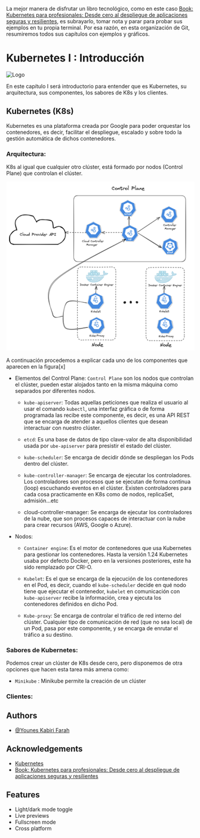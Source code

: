 

La mejor manera de disfrutar un libro tecnológico, como en este caso [Book: Kubernetes para profesionales: Desde cero al despliegue de aplicaciones seguras y resilientes](https://0xword.com/es/libros/213-kubernetes-para-profesionales-desde-cero-al-despliegue-de-aplicaciones-seguras-y-resilientes.html), es subrayarlo, tomar nota y parar para probar sus ejemplos en tu propia terminal. Por esa razón, en esta organización de Git, resumiremos todos sus capítulos con ejemplos y gráficos.

# Kubernetes I : Introducción
![Logo](https://res.cloudinary.com/dz3erohks/image/upload/v1720208192/k8s_yhbypb.png)

En este capítulo I será introductorio para entender que es Kubernetes, su arquitectura, sus componentes, los sabores de K8s y los clientes.

## Kubernetes (K8s)
Kubernetes es una plataforma creada por Google para poder orquestar los contenedores, es decir, facilitar el despliegue, escalado y sobre todo la gestión automática de dichos contenedores.


### Arquitectura:

K8s al igual que cualquier otro clúster, está formado por nodos (Control Plane) que controlan el clúster.

![](./assets/Screenshot%202024-07-05%20at%2021.39.23.png)

A continuación procedemos a explicar cada uno de los componentes que aparecen en la figura[x]

- Elementos del Control Plane: 
  `Control Plane` son los nodos que controlan el clúster, pueden estar alojados tanto en la misma máquina como separados por diferentes nodos.

    * `kube-apiserver`: Todas aquellas peticiones que realiza el usuario al usar el comando `kubectl`, una interfaz gráfica o de forma programada las recibe este componente, es decir, es una API REST que se encarga de atender a aquellos clientes que desean interactuar con nuestro clúster.  

    * `etcd`: Es una base de datos de tipo clave-valor de alta disponibilidad usada por `ube-apiserver` para presistir el estado del clúster.

    * `kube-scheduler`: Se encarga de decidir dónde se despliegan los Pods dentro del clúster.

    * `kube-controller-manager`: Se encarga de ejecutar los controladores.
      Los controladores son procesos que se ejecutan de forma continua (loop) escuchando eventos en el clúster.
      Existen controladores para cada cosa practicamente en K8s como de nodos, replicaSet, admisión...etc

    * cloud-controller-manager: Se encarga de ejecutar los controladores de la nube, que son procesos capaces de interactuar con la nube para crear recursos (AWS, Google o Azure).

- Nodos:
  * `Container engine`: Es el motor de contenedores que usa Kubernetes para gestionar los contenedores. Hasta la versión 1.24 Kubernetes usaba por defecto Docker, pero en la versiones posteriores, este ha sido remplazado por CRI-O.

   * `Kubelet`: Es el que se encarga de la ejecución de los contenedores en el Pod, es decir, cuando el `kube-scheduler` decide en qué nodo tiene que ejecutar el contenedor, `kubelet` en comunicación con `kube-apiserver` recibe la información, crea y ejecuta los contenedores definidos en dicho Pod.
    
  * `Kube-proxy`: Se encarga de controlar el tráfico de red interno del clúster. Cualquier tipo de comunicación de red (que no sea local) de un Pod, pasa por este componente, y se encarga de enrutar el tráfico a su destino.

### Sabores de Kubernetes:

Podemos crear un clúster de K8s desde cero, pero disponemos de otra opciones que hacen esta tarea más amena como:

  * `Minikube` : Minikube permite la creación de un clúster 


 ### Clientes:

## Authors

- [@Younes Kabiri Farah](https://github.com/younesKabiriFarah)


## Acknowledgements

 - [Kubernetes](https://kubernetes.io/docs/home/)
 - [Book: Kubernetes para profesionales: Desde cero al despliegue de aplicaciones seguras y resilientes](https://0xword.com/es/libros/213-kubernetes-para-profesionales-desde-cero-al-despliegue-de-aplicaciones-seguras-y-resilientes.html)


## Features

- Light/dark mode toggle
- Live previews
- Fullscreen mode
- Cross platform

